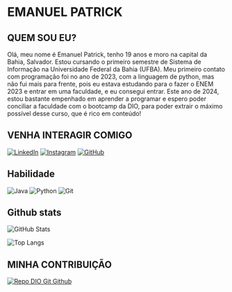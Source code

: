 # EMANUEL PATRICK 

## QUEM SOU EU? 
Olá, meu nome é Emanuel Patrick, tenho 19 anos e moro na capital da Bahia, Salvador. Estou cursando o primeiro semestre de Sistema de Informação na Universidade Federal da Bahia (UFBA). Meu primeiro contato com programação foi no ano de 2023, com a linguagem de python, mas não fui mais para frente, pois eu estava estudando para o fazer o ENEM 2023 e entrar em uma faculdade, e eu consegui entrar. Este ano de 2024, estou bastante empenhado em aprender a programar e espero poder conciliar a faculdade com o bootcamp da DIO, para poder extrair o máximo possível desse curso, que é rico em conteúdo!

## VENHA INTERAGIR COMIGO 
[![LinkedIn](https://img.shields.io/badge/LinkedIn-0077B5?style=for-the-badge&logo=linkedin&logoColor=white)](www.linkedin.com/in/p4tr1ck/)
[![Instagram](https://img.shields.io/badge/-Instagram-%23E4405F?style=for-the-badge&logo=instagram&logoColor=white)](https://www.instagram.com/__patricki_/)
[![GitHub](https://img.shields.io/badge/GitHub-100000?style=for-the-badge&logo=github&logoColor=white)](https://github.com/Patriicki)

## Habilidade 
![Java](https://img.shields.io/badge/java-%23ED8B00.svg?style=for-the-badge&logo=openjdk&logoColor=white)
![Python](https://img.shields.io/badge/python-3670A0?style=for-the-badge&logo=python&logoColor=ffdd54)
![Git](https://img.shields.io/badge/GIT-E44C30?style=for-the-badge&logo=git&logoColor=white)

## Github stats
![GitHub Stats](https://github-readme-stats.vercel.app/api?username=patriicki&theme=transparent&bg_color=000&border_color=30A3DC&show_icons=true&icon_color=30A3DC&title_color=E94D5F&text_color=FFF)

![Top Langs](https://github-readme-stats-git-masterrstaa-rickstaa.vercel.app/api/top-langs/?username=patriicki&layout=compact&bg_color=000&border_color=30A3DC&title_color=E94D5F&text_color=FFF)


## MINHA CONTRIBUIÇÃO   
[![Repo DIO Git Github](https://github-readme-stats.vercel.app/api/pin/?username=patriicki&repo=dio-lab-open-source&bg_color=000&border_color=30A3DC&show_icons=true&icon_color=30A3DC&title_color=E94D5F&text_color=FFF)](elidianaandrade/dio-lab-open-source)